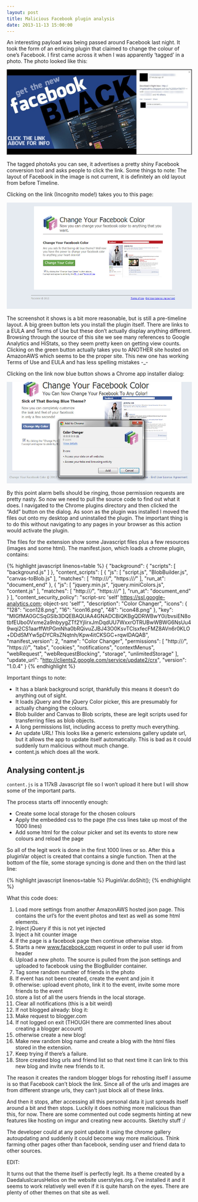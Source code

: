 ```yaml
---
layout: post
title: Malicious Facebook plugin analysis
date: 2013-11-13 15:00:00
---
```

An interesting payload was being passed around Facebook last night. It took the form of an enticing plugin that claimed to change the colour of one’s Facebook. I first came across it when I was apparently ‘tagged’ in a photo.
The photo looked like this:

![FB1](/assets/img/fb1.jpg)

The tagged photoAs you can see, it advertises a pretty shiny Facebook conversion tool and asks people to click the link. Some things to note: The layout of Facebook in the image is not current, it is definitely an old layout from before Timeline.

Clicking on the link (Incognito mode!) takes you to this page:

![FB2](/assets/img/fb2.jpg)

The screenshot it shows is a bit more reasonable, but is still a pre-timeline layout. A big green button lets you install the plugin itself. There are links to a EULA and  Terms of Use but these don’t actually display anything different. Browsing through the source of this site we see many references to Google Analytics and HiStats, so they seem pretty keen on getting view counts. Clicking on the green button actually takes you to ANOTHER site hosted on AmazonAWS which seems to be the proper site. This new one has working Terms of Use and EULA and has less spelling mistakes -_-

Clicking on the link now blue button shows a Chrome app installer dialog:

![FB3](/assets/img/fb3.jpg)

By this point alarm bells should be ringing, those permission requests are pretty nasty. So now we need to pull the source code to find out what it does. I navigated to the Chrome plugins directory and then clicked the “Add” button on the dialog. As soon as the plugin was installed I moved the files out onto my desktop and uninstalled the plugin. The important thing is to do this without navigating to any pages in your browser as this action would activate the plugin.

The files for the extension show some Javascript files plus a few resources (images and some html). The manifest.json, which loads a chrome plugin, contains:

{% highlight javascript linenos=table %}
{
   "background": {
      "scripts": [ "background.js" ]
   },
   "content_scripts": [ {
      "js": [ "script.js", "BlobBuilder.js", "canvas-toBlob.js" ],
      "matches": [ "http://*/*", "https://*/*" ],
      "run_at": "document_end"
   }, {
      "js": [ "jquery.min.js", "jquery.miniColors.js", "content.js" ],
      "matches": [ "http://*/*", "https://*/*" ],
      "run_at": "document_end"
   } ],
   "content_security_policy": "script-src 'self' https://ssl.google-analytics.com; object-src 'self'",
   "description": "CoIor Changer",
   "icons": {
      "128": "icon128.png",
      "16": "icon16.png",
      "48": "icon48.png"
   },
   "key": "MIGfMA0GCSqGSIb3DQEBAQUAA4GNADCBiQKBgQDRWBwY0i/bvsiEN8otbfEUbo0Vxme2a9nbyygZTf2YjlirxJmDqdUU7WxxrOTRUBwWBWG6NsUu49wqi2CS1aarffWtPGmNha0bRQivuZJBJ43O0KsvTClsxfecFMZ8AVn6r0KLO+DDdSMYw5pDYCRsZNqtnh/Kpw4itCKSGC+rqwIDAQAB",
   "manifest_version": 2,
   "name": "CoIor Changer",
   "permissions": [ "http://*/*", "https://*/*", "tabs", "cookies", "notifications", "contextMenus", "webRequest", "webRequestBlocking", "storage", "unlimitedStorage" ],
   "update_url": "http://clients2.google.com/service/update2/crx",
   "version": "1.0.4"
}
{% endhighlight %}

Important things to note:

- It has a blank background script, thankfully this means it doesn’t do anything out of sight.
- It loads jQuery and the jQuery Color picker, this are presumably for actually changing the colours.
- Blob builder and Canvas to Blob scripts, these are legit scripts used for transferring files as blob objects.
- A long permissions list, including access to pretty much everything.
- An update URL! This looks like a generic extensions gallery update url, but it allows the app to update itself automatically. This is bad as it could suddenly turn malicious without much change.
- content.js which does all the work.


## Analysing content.js

```content.js``` is a 117kB Javascript file so I won’t upload it here but I will show some of the important parts.

The process starts off innocently enough:

- Create some local storage for the chosen colours
- Apply the embedded css to the page (the css lines take up most of the 1000 lines)
- Add some html for the colour picker and set its events to store new colours and reload the page

So all of the legit work is done in the first 1000 lines or so. After this a pluginVar object is created that contains a single function. Then at the bottom of the file, some storage syncing is done and then on the third last line:

{% highlight javascript linenos=table %}
PluginVar.doShit();
{% endhighlight %}

What this code does:

1. Load more settings from another AmazonAWS hosted json page.  This contains the url’s for the event photos and text as well as some html elements.
1. Inject jQuery if this is not yet injected
1. Inject a hit counter image
1. If the page is a facebook page then continue otherwise stop.
1. Starts a new www.facebook.com request in order to pull user id from header
1. Upload a new photo. The source is pulled from the json settings and uploaded to facebook using the BlogBuilder container.
1. Tag some random number of friends in the photo
1. If event has not been created, create the event and join it
1. otherwise: upload event photo, link it to the event, invite some more friends to the event
1. store a list of all the users friends in the local storage.
1. Clear all notifications (this is a bit weird)
1. If not blogged already: blog it:
1. Make request to blogger.com
1. If not logged on exit (THOUGH there are commented lines about creating a blogger account)
1. otherwise create a new blog!
1. Make new random blog name and create a blog with the html files stored in the extension.
1. Keep trying if there’s a failure.
1. Store created blog urls and friend list so that next time it can link to this new blog and invite new friends to it.

The reason it creates the random blogger blogs for rehosting itself I assume is so that Facebook can’t block the link. Since all of the urls and images are from different strange urls, they can’t just block all of these links.

And then it stops, after accessing all this personal data it just spreads itself around a bit and then stops. Luckily it does nothing more malicious than this, for now. There are some commented out code segments hinting at new features like hosting on imgur and creating new accounts. Sketchy stuff :/

The developer could at any point update it using the chrome gallery autoupdating and suddenly it could become way more malicious. Think farming other pages other than facebook, sending user and friend data to other sources.

EDIT:

It turns out that the theme itself is perfectly legit. Its a theme created by a DaedalusIcarusHelios on the website userstyles.org. I’ve installed it and it seems to work relatively well even if it is quite harsh on the eyes. There are plenty of other themes on that site as well.
